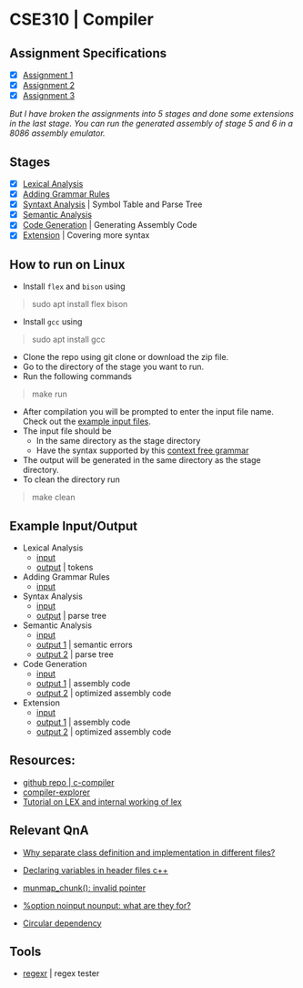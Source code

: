 # CSE310 | Compiler

## Assignment Specifications
- [x] [Assignment 1](/assignment_specs/offline-1.pdf)
- [x] [Assignment 2](/assignment_specs/offline-2.pdf)
- [x] [Assignment 3](/assignment_specs/offline-3.pdf)

_*But I have broken the assignments into 5 stages and done some extensions in the last stage. You can run the generated assembly of stage 5 and 6 in a 8086 assembly emulator.*_

## Stages 
- [x] [Lexical Analysis](/01-lexical_analyzer/)
- [x] [Adding Grammar Rules](/02-adding_grammar_rules/)
- [x] [Syntaxt Analysis](/03-symboltable_and_parsetree/) | Symbol Table and Parse Tree
- [x] [Semantic Analysis](/04-semantic_analysis/) 
- [x] [Code Generation](/05-code_generation/) | Generating Assembly Code
- [x] [Extension](/06-extension/) | Covering more syntax

## How to run on Linux
- Install `flex` and `bison` using 
> sudo apt install flex bison
- Install `gcc` using
> sudo apt install gcc
- Clone the repo using git clone or download the zip file.
- Go to the directory of the stage you want to run.
- Run the following commands
> make run  
- After compilation you will be prompted to enter the input file name. Check out the [example input files](/example_ios/). 
- The input file should be 
    - In the same directory as the stage directory
    - Have the syntax supported by this [context free grammar](/assets/cfg.pdf)
- The output will be generated in the same directory as the stage directory.
- To clean the directory run
> make clean

## Example Input/Output 
- Lexical Analysis
    - [input](/example_ios/stage01/input.c)
    - [output](/example_ios/stage01/output.txt) | tokens
- Adding Grammar Rules
    - [input](/example_ios/stage02/input.c)
- Syntax Analysis
    - [input](/example_ios/stage03/input.c)
    - [output](/example_ios/stage03/parsetree.txt) | parse tree
- Semantic Analysis
    - [input](/example_ios/stage04/input.c)
    - [output 1](/example_ios/stage04/errors.txt) | semantic errors
    - [output 2](/example_ios/stage04/parsetree.txt) | parse tree 
- Code Generation
    - [input](/example_ios/stage05/input.c)
    - [output 1](/example_ios/stage05/assembly_code.asm) | assembly code
    - [output 2](/example_ios/stage05/optimized_assembly_code.txt) | optimized assembly code
- Extension
    - [input](/example_ios/stage06/input.c)
    - [output 1](/example_ios/stage06/assembly_code.asm) | assembly code
    - [output 2](/example_ios/stage06/optimized_assembly_code.txt) | optimized assembly code


## Resources: 
- [github repo | c-compiler](https://github.com/AnjaneyaTripathi/c-compiler)
- [compiler-explorer](https://godbolt.org/)
- [Tutorial on LEX and internal working of lex](https://rjtjdm.medium.com/tutorial-on-lex-and-internal-working-of-lex-5537c063ee#:~:text=Alternatively%20we%20can%20use%20%25option,define%20yywrap%20internally%20by%20lex.&text=There%20are%20majorly%20three%20type%20of%20variables%20in%20lex.&text=yyin%20is%20a%20variable%20of,character%20stream%20from%20that%20file.)

## Relevant QnA
- [Why separate class definition and implementation in different files?](http://www.math.uaa.alaska.edu/~afkjm/csce211/handouts/SeparateCompilation.pdf)
- [Declaring variables in header files c++](https://stackoverflow.com/a/38942057/13148347)
- [munmap_chunk(): invalid pointer](https://stackoverflow.com/questions/32118545/munmap-chunk-invalid-pointer)

- [%option noinput nounput: what are they for?](https://stackoverflow.com/a/39083223/13148347)
- [Circular dependency](https://stackoverflow.com/questions/64085054/error-class-name-does-not-name-a-type-in-c)

## Tools
- [regexr](https://regexr.com/) | regex tester